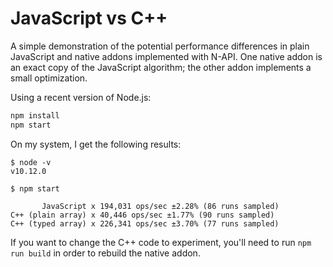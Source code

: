 # JavaScript vs C++

A simple demonstration of the potential performance differences in plain JavaScript and native addons implemented with N-API. One native addon is an exact copy of the JavaScript algorithm; the other addon implements a small optimization.

Using a recent version of Node.js:

```bash
npm install
npm start
```

On my system, I get the following results:

```
$ node -v
v10.12.0

$ npm start

       JavaScript x 194,031 ops/sec ±2.28% (86 runs sampled)
C++ (plain array) x 40,446 ops/sec ±1.77% (90 runs sampled)
C++ (typed array) x 226,341 ops/sec ±3.70% (77 runs sampled)
```

If you want to change the C++ code to experiment, you'll need to run `npm run build` in order to rebuild the native addon.
